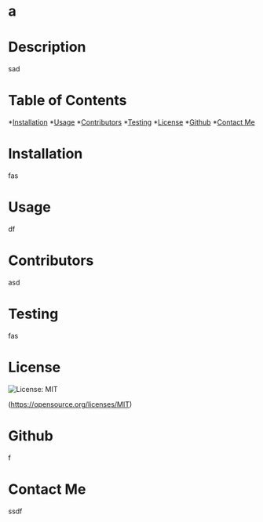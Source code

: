 # a

 # Description

  sad


  # Table of Contents

  *[Installation](#installation) 
  *[Usage](#usage)
  *[Contributors](#contributors)
  *[Testing](#testing)
  *[License](#license)
  *[Github](#github)
  *[Contact Me](#contact-me)


  # Installation

  fas


  # Usage

  df


  # Contributors

  asd


  # Testing

  fas


  # License

  ![License: MIT](https://img.shields.io/badge/License-MIT-yellow.svg)

  (https://opensource.org/licenses/MIT)


  # Github

  f


  # Contact Me

  ssdf
  